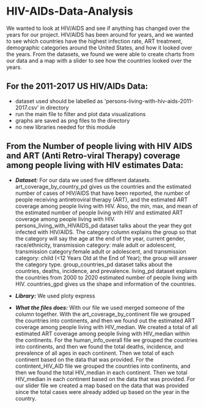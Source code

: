 # HIV-AIDs-Data-Analysis
We wanted to look at HIV/AIDS and see if anything has changed over the years for our project. HIV/AIDS has been around for years, and we wanted to see which countries have the highest infection rate, ART treatment, demographic categories around the United States, and how it looked over the years. From the datasets, we found we were able to create charts from our data and a map with a slider to see how the countries looked over the years.


## For the 2011-2017 US HIV/AIDs Data:
- dataset used should be labelled as 'persons-living-with-hiv-aids-2011-2017.csv' in directory
- run the main file to filter and plot data visualizations
- graphs are saved as png files to the directory
- no new libraries needed for this module

## From the Number of people living with HIV AIDS and ART (Anti Retro-viral Therapy) coverage among people living with HIV estimates Data:
- ***Dataset:***
For our data we used five different datasets. art_coverage_by_country_pd gives us the countries and the
estimated number of cases of HIV/AIDS that have been reported, the number of people
receiving antiretroviral therapy (ART), and the estimated ART coverage
among people living with HIV. Also, the min, max, and mean of the estimated
number of people living with HIV and estimated ART coverage among people
living with HIV. persons_living_with_HIVAIDS_pd dataset talks about the year
they got infected with HIV/AIDS. The category column explains the group so
that the category will say the age at the end of the year, current gender,
race/ethnicity, transmission category: male adult or adolescent,
transmission category:female adult or adolescent, and transmission
category: child (<12 Years Old at the End of Year); the group will answer
the category type. group_countries_pd dataset talks about the countries,
deaths, incidence, and prevalence. living_pd dataset explains the countries
from 2000 to 2020 estimated number of people living with HIV. countries_gpd
gives us the shape and information of the countries.

- ***Library:***
We used ploty express

- ***What the files does:***
With our file we used merged someone of the column together. With the art_coverage_by_continent file
we grouped the countries into continents, and then we found out the estimated ART coverage among people living with HIV_median. We created a total of all estimated ART coverage among people living with HIV_median within the continents. For the human_info_overall file we grouped the countries into continents, and then we found the total deaths, incidence, and prevalence of all ages in each continent. Then we total of each continent based on the data that was provided. For the contintent_HIV_AID file we grouped the countries into continents, and then we found the total HIV_median in each continent. Then we total HIV_median in each continent based on the data that was provided. For our slider file we created a map based on the data that was provided since the total cases were already added up based on the year in the country.   
